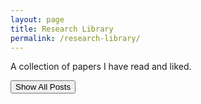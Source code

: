 ```yaml
---
layout: page
title: Research Library
permalink: /research-library/
---
```


A collection of papers I have read and liked. 


<script>
  // Load the precomputed word-to-posts map
  const wordToPostsMap = {{ site.data.wordToPostsMap | jsonify }};

  var postsData = [
    {% for post in site.categories.research %}
      {
        "title": "{{ post.title | escape | replace: '&amp;', '&' | replace: '&lt;', '<' | replace: '&gt;', '>' | replace: '&quot;', '"' | replace: '&#39;', "'" }}",
        "url": "{{ post.url | absolute_url }}",
        "date": "{{ post.date | date: '%B %d, %Y' }}",
        "summary": "{{ post.summary | escape | strip_newlines | replace: '&amp;', '&' | replace: '&lt;', '<' | replace: '&gt;', '>' | replace: '&quot;', '"' | replace: '&#39;', "'" }}"
      },
    {% endfor %}
  ];


function displayAllPosts() {
  document.querySelectorAll('#word-cloud span').forEach(el => el.classList.remove('clicked-word'));
  const postsContainer = document.getElementById('posts-container');
  if (!postsContainer) return;
  postsContainer.innerHTML = ''; // Clear previous content

  const listElement = document.createElement('ul');
  postsData.forEach(post => {
    const postItem = document.createElement('li');
    
    const postLink = document.createElement('a');
    postLink.href = post.url;
    postLink.innerText = post.title;
    postLink.target = "_blank"; // open in new tab
    
    const postDate = document.createElement('div');
    postDate.innerText = post.date;
    postDate.className = 'date-italic';
    
    const postSummary = document.createElement('div');
    postSummary.innerText = post.summary;

    postItem.appendChild(postLink);
    postItem.appendChild(document.createElement('br'));
    postItem.appendChild(postDate);
    postItem.appendChild(postSummary);
    postItem.appendChild(document.createElement('br'));
    
    listElement.appendChild(postItem);
  });
  postsContainer.appendChild(listElement);
}

document.addEventListener('DOMContentLoaded', function() {
  // Convert wordToPostsMap to an array of [word, posts] pairs
  const wordPostsPairs = Object.keys(wordToPostsMap).map(word => [word, wordToPostsMap[word]]);

  // Sort the pairs by the number of posts in descending order and keep only the top k
  const cloudSize = 80
  const topWords = wordPostsPairs.sort((a, b) => b[1].length - a[1].length).slice(0, cloudSize);

  const wordCloudContainer = document.getElementById('word-cloud');
  wordCloudContainer.innerHTML = ''; // Clear previous word cloud, if any

  // Assuming topWords is sorted by frequency, descending
  const maxFrequency = topWords[0][1].length; // The frequency of the most common word
  const minFrequency = topWords[topWords.length - 1][1].length; // The frequency of the least common word

  topWords.forEach(([word, posts]) => {
    const frequency = posts.length;
    const basefontsize = 16
    const scale = (frequency - minFrequency) / (maxFrequency - minFrequency);
    const fontSize = basefontsize + (scale * basefontsize); // 16px is the base size, and we scale up to double this size

    const wordElement = document.createElement('span');
    wordElement.style.fontSize = `${fontSize}px`; // Set the dynamically calculated font size
    wordElement.innerText = word;
    wordElement.style.cursor = 'pointer';
    wordElement.style.color = getRandomColor();
    wordElement.title = `Frequency: ${frequency}`;
    wordElement.onclick = function() {
      displayPostsForWord(word); 
      document.querySelectorAll('#word-cloud span').forEach(el => el.classList.remove('clicked-word'));
      this.classList.add('clicked-word');
      };
    wordCloudContainer.appendChild(wordElement);
    wordCloudContainer.appendChild(document.createTextNode(' ')); // For spacing
  });

  displayAllPosts(); // Initially show all posts
});

function getRandomColor() {
    // Generate a random hue from 0 to 360
    const hue = Math.floor(Math.random() * 360);
    // Set saturation to 100% and lightness to 50% for vivid colors
    return `hsl(${hue}, 100%, 40%)`;
}

function displayPostsForWord(word) {
  const postsContainer = document.getElementById('posts-container');
  if (!postsContainer) return;
  postsContainer.innerHTML = ''; // Clear previous content
  
  let relatedPosts = wordToPostsMap[word];
  if (relatedPosts && relatedPosts.length > 0) {
    // Sort posts by date
    relatedPosts = relatedPosts.sort((a, b) => {
      // Assuming the date is in a format like "5 Jun 2017"
      const dateA = new Date(a.date);
      const dateB = new Date(b.date);
      return dateB - dateA; // Sort in descending order (newest first)
    });

    const listElement = document.createElement('ul');
    relatedPosts.forEach(post => {
      const postItem = document.createElement('li');
      
      const postLink = document.createElement('a');
      postLink.href = post.url;
      postLink.innerText = post.title;
      postLink.target = "_blank"; // open in new tab
      
      const postDate = document.createElement('div');
      postDate.innerText = post.date;
      postDate.className = 'date-italic';
      
      const postSummary = document.createElement('div');
      postSummary.innerText = post.summary;

      postItem.appendChild(postLink);
      postItem.appendChild(document.createElement('br'));
      postItem.appendChild(postDate);
      postItem.appendChild(postSummary);
      postItem.appendChild(document.createElement('br'));
      
      listElement.appendChild(postItem);
    });
    postsContainer.appendChild(listElement);
  } else {
    postsContainer.innerHTML = '<p>No posts found for this word.</p>';
  }
}


</script>

<head>
  <!-- Other head elements -->
  <style>
    #word-cloud {
      display: flex;
      flex-wrap: wrap;
      justify-content: space-evenly;
      align-items: flex-start;
      text-align: justify;
      line-height: 0.9;
    }
    #word-cloud span {
      margin-right: 4px; /* Horizontal spacing between words */
      margin-left: 4px; /* Horizontal spacing between words */
      margin-top: 4px; /* Vertical spacing between lines of words */
      margin-bottom: 4px; /* Vertical spacing between lines of words */
    }
    .date-italic {
      font-style: italic;
    }
    .clicked-word {
      font-weight: bold;
      text-decoration: underline;
    }
  </style>
</head>


<div id="word-cloud"></div>
<button id="show-all-posts">Show All Posts</button>
<script> document.getElementById('show-all-posts').addEventListener('click', displayAllPosts); </script>
<br><br>
<div id="posts-container"></div>

